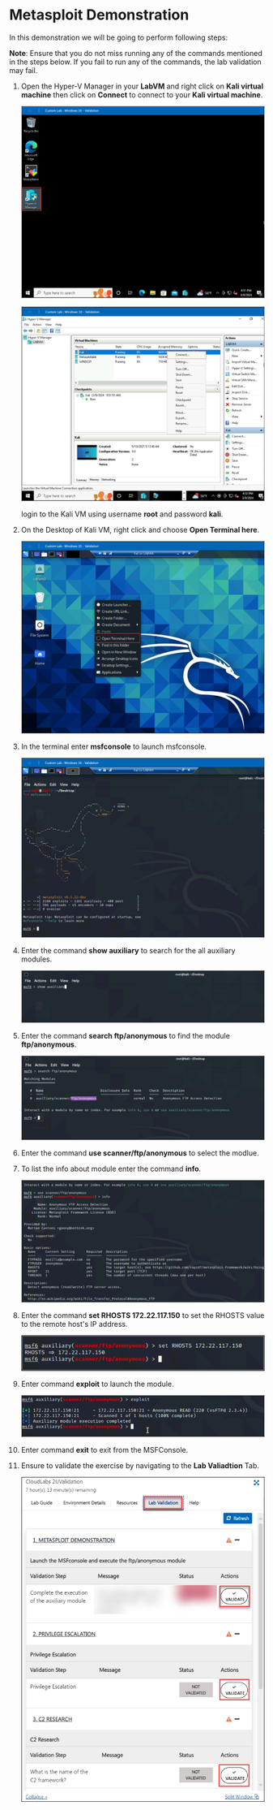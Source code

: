 # Metasploit Demonstration

In this demonstration we will be going to perform following steps:

**Note**: Ensure that you do not miss running any of the commands mentioned in the steps below. If you fail to run any of the commands, the lab validation may fail.

1.  Open the Hyper-V Manager in your **LabVM** and right click on **Kali virtual machine** then click on **Connect** to connect to your **Kali virtual machine**.

    ![](./images/selecthyperv.png)

    ![](./images/kali.png)

    login to the Kali VM using username **root** and password **kali**.

2. On the Desktop of Kali VM, right click and choose **Open Terminal here**.

    ![](./images/terminal.png)

3. In the terminal enter **msfconsole** to launch msfconsole.

    ![](./images/msfconsole.png)

4. Enter the command **show auxiliary** to search for the all auxiliary modules.

    ![](./images/auxiliary.png)

5. Enter the command **search ftp/anonymous** to find the module **ftp/anonymous**.

    ![](./images/ftp.png)

6. Enter the command **use scanner/ftp/anonymous** to select the modlue.
7. To list the info about module enter the command **info**.

    ![](./images/useinfo.png)

8. Enter the command **set RHOSTS 172.22.117.150** to set the RHOSTS value to the remote host's IP address.

    ![](./images/rhosts.png)

9. Enter command **exploit** to launch the module.

    ![](./images/exploit.png)

11. Enter command **exit** to exit from the MSFConsole.

12. Ensure to validate the exercise by navigating to the **Lab Valiadtion** Tab.

    ![](./images/validation.png)
